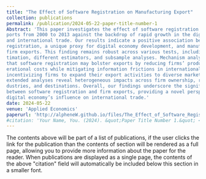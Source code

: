 ```yaml
---
title: "The Effect of Software Registration on Manufacturing Export"
collection: publications
permalink: /publication/2024-05-22-paper-title-number-1
Abstract: 'This paper investigates the effect of software registration on China’s manufacturing ex-
ports from 2000 to 2013 against the backdrop of rapid growth in the digital economy
and international trade. Our results indicate a positive association between software
registration, a unique proxy for digital economy development, and manufacturing
firm exports. This finding remains robust across various tests, including Bartik IV es-
timation, different estimators, and subsample analyses. Mechanism analysis suggests
that software registration may bolster exports by reducing firms’ production and op-
erational costs while mitigating information frictions in international markets, thereby
incentivizing firms to expand their export activities to diverse markets. Furthermore,
extended analyses reveal heterogeneous impacts across firm ownership, regions, in-
dustries, and destinations. Overall, our findings underscore the significant linkage
between software registration and firm exports, providing a novel perspective on the
digital economy’s influence on international trade.'
date: 2024-05-22
venue: 'Applied Economics'
paperurl: 'http://alpheneW.github.io/files/The_Effect_of_Software_Registration_on_Manufacturing_Export.pdf'
#citation: 'Your Name, You. (2024). &quot;Paper Title Number 1.&quot; <i>Applied Economics</i>. 1(3).'
---
```


The contents above will be part of a list of publications, if the user clicks the link for the publication than the contents of section will be rendered as a full page, allowing you to provide more information about the paper for the reader. When publications are displayed as a single page, the contents of the above "citation" field will automatically be included below this section in a smaller font.
